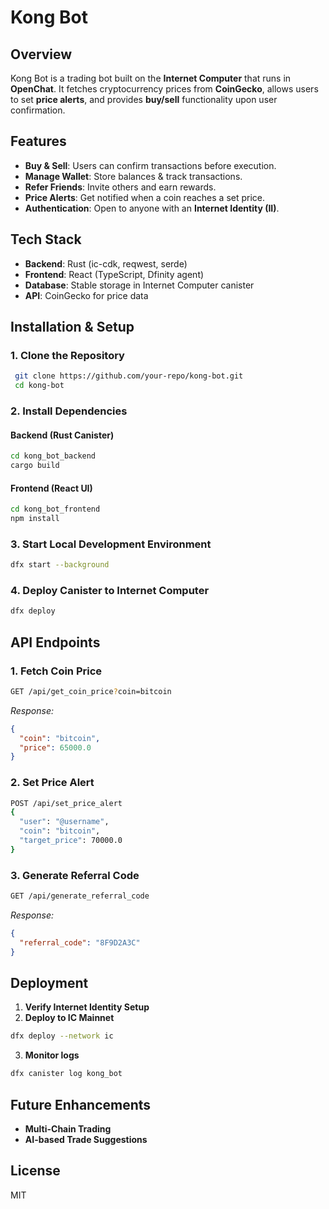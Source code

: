# Kong Bot

## Overview
Kong Bot is a trading bot built on the **Internet Computer** that runs in **OpenChat**. It fetches cryptocurrency prices from **CoinGecko**, allows users to set **price alerts**, and provides **buy/sell** functionality upon user confirmation.

## Features
- **Buy & Sell**: Users can confirm transactions before execution.
- **Manage Wallet**: Store balances & track transactions.
- **Refer Friends**: Invite others and earn rewards.
- **Price Alerts**: Get notified when a coin reaches a set price.
- **Authentication**: Open to anyone with an **Internet Identity (II)**.

## Tech Stack
- **Backend**: Rust (ic-cdk, reqwest, serde)
- **Frontend**: React (TypeScript, Dfinity agent)
- **Database**: Stable storage in Internet Computer canister
- **API**: CoinGecko for price data

## Installation & Setup
### **1. Clone the Repository**
```sh
 git clone https://github.com/your-repo/kong-bot.git
 cd kong-bot
```

### **2. Install Dependencies**
#### **Backend (Rust Canister)**
```sh
cd kong_bot_backend
cargo build
```
#### **Frontend (React UI)**
```sh
cd kong_bot_frontend
npm install
```

### **3. Start Local Development Environment**
```sh
dfx start --background
```

### **4. Deploy Canister to Internet Computer**
```sh
dfx deploy
```

## API Endpoints
### **1. Fetch Coin Price**
```sh
GET /api/get_coin_price?coin=bitcoin
```
_Response:_
```json
{
  "coin": "bitcoin",
  "price": 65000.0
}
```

### **2. Set Price Alert**
```sh
POST /api/set_price_alert
{
  "user": "@username",
  "coin": "bitcoin",
  "target_price": 70000.0
}
```

### **3. Generate Referral Code**
```sh
GET /api/generate_referral_code
```
_Response:_
```json
{
  "referral_code": "8F9D2A3C"
}
```

## Deployment
1. **Verify Internet Identity Setup**
2. **Deploy to IC Mainnet**
```sh
dfx deploy --network ic
```
3. **Monitor logs**
```sh
dfx canister log kong_bot
```

## Future Enhancements
- **Multi-Chain Trading**
- **AI-based Trade Suggestions**

## License
MIT


